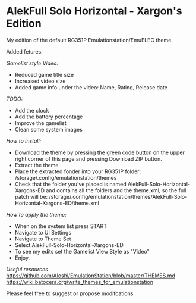 # AlekFull Solo Horizontal - Xargon's Edition
My edition of the default RG351P Emulationstation/EmuELEC theme.

Added fetures:

*Gamelist style Video:*
- Reduced game title size
- Increased video size
- Added game info under the video: Name, Rating, Release date

*TODO:*
- Add the clock
- Add the battery percentage
- Improve the gamelist
- Clean some system images

*How to install:*
- Download the theme by pressing the green code button on the upper right corner of this page and pressing Download ZIP button.
- Extract the theme
- Place the extracted fonder into your RG351P folder: /storage/.config/emulationstation/themes
- Check that the folder you've placed is named AlekFull-Solo-Horizontal-Xargons-ED and contains all the folders and the theme.xml, so the full patch will be: /storage/.config/emulationstation/themes/AlekFull-Solo-Horizontal-Xargons-ED/theme.xml

*How to apply the theme:*
- When on the system list press START
- Navigate to UI Settings
- Navigate to Theme Set
- Select AlekFull-Solo-Horizontal-Xargons-ED
- To see my edits set the Gamelist View Style as "Video"
- Enjoy.

*Useful resources*
https://github.com/Aloshi/EmulationStation/blob/master/THEMES.md
https://wiki.batocera.org/write_themes_for_emulationstation

Please feel free to suggest or propose modifcations.
